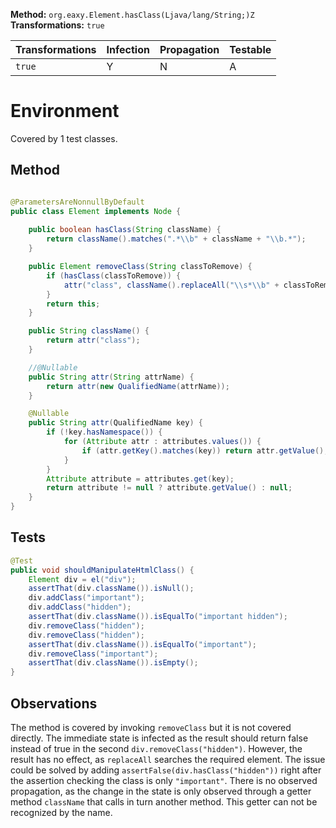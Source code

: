 
**Method:** `org.eaxy.Element.hasClass(Ljava/lang/String;)Z`
**Transformations:** `true`

| Transformations | Infection | Propagation | Testable |
|-----------------|-----------|-------------|----------|
| `true`          | Y         | N           | A        |

# Environment

Covered by 1 test classes.

## Method

```Java

@ParametersAreNonnullByDefault
public class Element implements Node {
    
    public boolean hasClass(String className) {
        return className().matches(".*\\b" + className + "\\b.*");
    }

    public Element removeClass(String classToRemove) {
        if (hasClass(classToRemove)) {
            attr("class", className().replaceAll("\\s*\\b" + classToRemove + "\\b", ""));
        }
        return this;
    }

    public String className() {
        return attr("class");
    }

    //@Nullable
    public String attr(String attrName) {
        return attr(new QualifiedName(attrName));
    }

    @Nullable
    public String attr(QualifiedName key) {
        if (!key.hasNamespace()) {
            for (Attribute attr : attributes.values()) {
                if (attr.getKey().matches(key)) return attr.getValue();
            }
        }
        Attribute attribute = attributes.get(key);
        return attribute != null ? attribute.getValue() : null;
    }
}

```

## Tests

```Java
@Test
public void shouldManipulateHtmlClass() {
    Element div = el("div");
    assertThat(div.className()).isNull();
    div.addClass("important");
    div.addClass("hidden");
    assertThat(div.className()).isEqualTo("important hidden");
    div.removeClass("hidden");
    div.removeClass("hidden");
    assertThat(div.className()).isEqualTo("important");
    div.removeClass("important");
    assertThat(div.className()).isEmpty();
}
```

## Observations
The method is covered by invoking `removeClass` but it is not covered directly. 
The immediate state is infected as the result should return false instead of 
true in the second `div.removeClass("hidden")`. However, the result has no 
effect, as `replaceAll` searches the required element.
The issue could be solved by adding `assertFalse(div.hasClass("hidden"))` right
after the assertion checking the class is only `"important"`.
There is no observed propagation, as the change in the state is only observed
through a getter method `className` that calls in turn another method. This 
getter can not be recognized by the name.